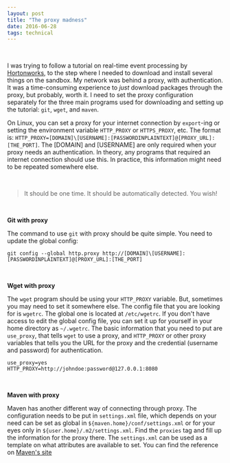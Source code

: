 ```yaml
---
layout: post
title: "The proxy madness"
date: 2016-06-28
tags: technical
---
```

<br/>

I was trying to follow a tutorial on real-time event processing by [Hortonworks](http://hortonworks.com/hadoop-tutorial/realtime-event-processing-nifi-kafka-storm/), to the step where I needed to download and install several things on the sandbox. My network was behind a proxy, with authentication. It was a time-consuming experience to *just* download packages through the proxy, but probably, worth it. I need to set the proxy configuration separately for the three main programs used for downloading and setting up the tutorial: `git`, `wget`, and `maven`.

On Linux, you can set a proxy for your internet connection by `export`-ing or setting the environment variable `HTTP_PROXY` or `HTTPS_PROXY`, etc. The format is: `HTTP_PROXY=[DOMAIN]\[USERNAME]:[PASSWORDINPLAINTEXT]@[PROXY_URL]:[THE_PORT]`. The [DOMAIN] and [USERNAME] are only required when your proxy needs an authentication. In theory, any programs that required an internet connection should use this. In practice, this information might need to be repeated somewhere else.

<br/>

> It should be one time. It should be automatically detected. You wish!

<br/>

**Git with proxy** 

The command to use `git` with proxy should be quite simple. You need to update the global config:

```shell
git config --global http.proxy http://[DOMAIN]\[USERNAME]:[PASSWORDINPLAINTEXT]@[PROXY_URL]:[THE_PORT]
```

<br/>

**Wget with proxy** 

The `wget` program should be using your `HTTP_PROXY` variable. But, sometimes you may need to set it somewhere else. The config file that you are looking for is `wgetrc`. The global one is located at `/etc/wgetrc`. If you don't have access to edit the global config file, you can set it up for yourself in your home directory as `~/.wgetrc`. The basic information that you need to put are `use_proxy`, that tells `wget` to use a proxy, and `HTTP_PROXY` or other proxy variables that tells you the URL for the proxy and the credential (username and password) for authentication. 

```shell
use_proxy=yes
HTTP_PROXY=http://johndoe:password@127.0.0.1:8080
```

<br/>

**Maven with proxy** 

Maven has another different way of connecting through proxy. The configuration needs to be put in `settings.xml` file, which depends on your need can be set as global in `${maven.home}/conf/settings.xml` or for your eyes only in `${user.home}/.m2/settings.xml`. Find the `proxies` tag and fill up the information for the proxy there. The `settings.xml` can be used as a template on what attributes are available to set. You can find the reference on [Maven's site](https://maven.apache.org/guides/mini/guide-proxies.html)


<br/>
